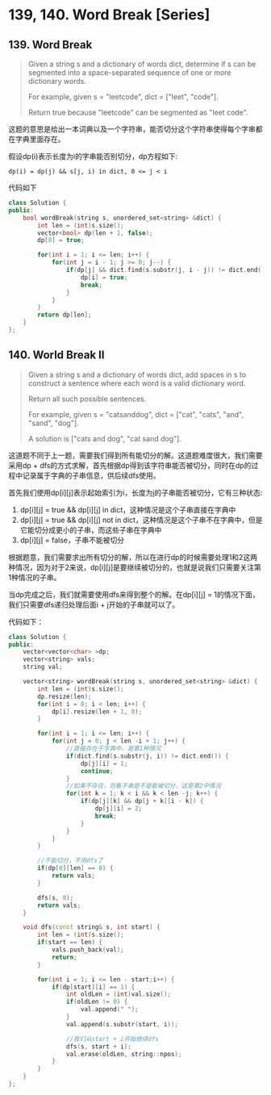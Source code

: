 # 139, 140. Word Break \[Series\]

## 139. Word Break

> Given a string s and a dictionary of words dict, determine if s can be segmented into a space-separated sequence of one or more dictionary words.
>
> For example, given s = "leetcode", dict = \["leet", "code"\].
>
> Return true because "leetcode" can be segmented as "leet code".

这题的意思是给出一本词典以及一个字符串，能否切分这个字符串使得每个字串都在字典里面存在。

假设dp\(i\)表示长度为i的字串能否别切分，dp方程如下:

`dp(i) = dp(j) && s[j, i) in dict, 0 <= j < i`

代码如下

```cpp
class Solution {
public:
    bool wordBreak(string s, unordered_set<string> &dict) {
        int len = (int)s.size();
        vector<bool> dp(len + 1, false);
        dp[0] = true;

        for(int i = 1; i <= len; i++) {
            for(int j = i - 1; j >= 0; j--) {
                if(dp[j] && dict.find(s.substr(j, i - j)) != dict.end()) {
                    dp[i] = true;
                    break;
                }
            }
        }
        return dp[len];
    }
};
```

## 140. World Break II

> Given a string s and a dictionary of words dict, add spaces in s to construct a sentence where each word is a valid dictionary word.
>
> Return all such possible sentences.
>
> For example, given s = "catsanddog", dict = \["cat", "cats", "and", "sand", "dog"\].
>
> A solution is \["cats and dog", "cat sand dog"\].

这道题不同于上一题，需要我们得到所有能切分的解。这道题难度很大，我们需要采用dp + dfs的方式求解，首先根据dp得到该字符串能否被切分，同时在dp的过程中记录属于字典的子串信息，供后续dfs使用。

首先我们使用dp\[i\]\[j\]表示起始索引为i，长度为j的子串能否被切分，它有三种状态:

1. dp\[i\]\[j\] = true && dp\[i\]\[j\] in dict，这种情况是这个子串直接在字典中
2. dp\[i\]\[j\] = true && dp\[i\]\[j\] not in dict，这种情况是这个子串不在字典中，但是它能切分成更小的子串，而这些子串在字典中
3. dp\[i\]\[j\] = false，子串不能被切分

根据题意，我们需要求出所有切分的解，所以在进行dp的时候需要处理1和2这两种情况，因为对于2来说，dp\[i\]\[j\]是要继续被切分的，也就是说我们只需要关注第1种情况的子串。

当dp完成之后，我们就需要使用dfs来得到整个的解。在dp\[i\]\[j\] = 1的情况下面，我们只需要dfs递归处理后面i + j开始的子串就可以了。

代码如下：

```cpp
class Solution {
public:
    vector<vector<char> >dp;
    vector<string> vals;
    string val;

    vector<string> wordBreak(string s, unordered_set<string> &dict) {
        int len = (int)s.size();
        dp.resize(len);
        for(int i = 0; i < len; i++) {
            dp[i].resize(len + 1, 0);
        }

        for(int i = 1; i <= len; i++) {
            for(int j = 0; j < len -i + 1; j++) {
                //直接存在于字典中，是第1种情况
                if(dict.find(s.substr(j, i)) != dict.end()) {
                    dp[j][i] = 1;
                    continue;
                }
                //如果不存在，则看子串是不是能被切分，这是第2中情况
                for(int k = 1; k < i && k < len -j; k++) {
                    if(dp[j][k] && dp[j + k][i - k]) {
                        dp[j][i] = 2;
                        break;
                    }
                }
            }
        }

        //不能切分，不用dfs了
        if(dp[0][len] == 0) {
            return vals;
        }

        dfs(s, 0);
        return vals;
    }

    void dfs(const string& s, int start) {
        int len = (int)s.size();
        if(start == len) {
            vals.push_back(val);
            return;
        }

        for(int i = 1; i <= len - start;i++) {
            if(dp[start][i] == 1) {
                int oldLen = (int)val.size();
                if(oldLen != 0) {
                    val.append(" ");
                }
                val.append(s.substr(start, i));

                //我们从start + i开始继续dfs
                dfs(s, start + i);
                val.erase(oldLen, string::npos);
            }
        }
    }
};
```


